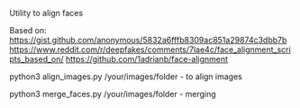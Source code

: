 Utility to align faces

Based on: 
https://gist.github.com/anonymous/5832a6fffb8309ac851a29874c3dbb7b
https://www.reddit.com/r/deepfakes/comments/7lae4c/face_alignment_scripts_based_on/
https://github.com/1adrianb/face-alignment

python3 align_images.py /your/images/folder - to align images


python3 merge_faces.py /your/images/folder - merging
